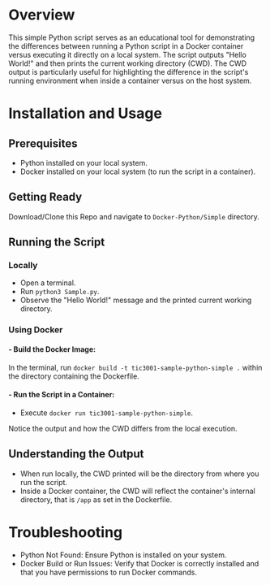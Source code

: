 # Overview

This simple Python script serves as an educational tool for demonstrating the differences between running a Python script in a Docker container versus executing it directly on a local system. The script outputs "Hello World!" and then prints the current working directory (CWD). The CWD output is particularly useful for highlighting the difference in the script's running environment when inside a container versus on the host system.

# Installation and Usage

## Prerequisites

- Python installed on your local system.
- Docker installed on your local system (to run the script in a container).

## Getting Ready

Download/Clone this Repo and navigate to `Docker-Python/Simple` directory.

## Running the Script

### Locally

- Open a terminal.
- Run `python3 Sample.py`.
- Observe the "Hello World!" message and the printed current working directory.

### Using Docker

#### - Build the Docker Image:

In the terminal, run `docker build -t tic3001-sample-python-simple .` within the directory containing the Dockerfile.

#### - Run the Script in a Container:

- Execute `docker run tic3001-sample-python-simple`.

Notice the output and how the CWD differs from the local execution.

## Understanding the Output

- When run locally, the CWD printed will be the directory from where you run the script.
- Inside a Docker container, the CWD will reflect the container's internal directory, that is `/app` as set in the Dockerfile.

# Troubleshooting

- Python Not Found: Ensure Python is installed on your system.
- Docker Build or Run Issues: Verify that Docker is correctly installed and that you have permissions to run Docker commands.
